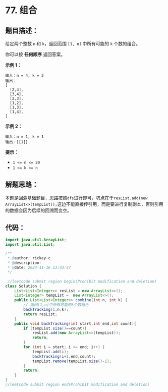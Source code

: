 # 77. 组合

## 题目描述：

给定两个整数 `n` 和 `k`，返回范围 `[1, n]` 中所有可能的 `k` 个数的组合。

你可以按 **任何顺序** 返回答案。

**示例 1：**

```
输入：n = 4, k = 2
输出：
[
  [2,4],
  [3,4],
  [2,3],
  [1,2],
  [1,3],
  [1,4],
]
```

**示例 2：**

```
输入：n = 1, k = 1
输出：[[1]]
```

 

**提示：**

+ `1 <= n <= 20`
+ `1 <= k <= n`

## 解题思路：

本题是回溯基础题目，思路按照`dfs`进行即可，坑点在于`resList.add(new ArrayList<>(tempList));`这边不能直接传引用，而是要进行复制副本，否则引用的数据会因为后续的回溯而变空。

## 代码：

```java
import java.util.ArrayList;
import java.util.List;

/**
 * @author: rickey-c
 * @description:  
 * @date: 2024-11-16 13:43:47
 */

 //leetcode submit region begin(Prohibit modification and deletion)
class Solution {
    List<List<Integer>> resList = new ArrayList<>();
    List<Integer> tempList =  new ArrayList<>();
    public List<List<Integer>> combine(int n, int k) {
        // 返回[1,n]中所有可能的k个数组合
        backTracking(1,n,k);
        return resList;
    }
    public void backTracking(int start,int end,int count){
        if (tempList.size()==count){
            resList.add(new ArrayList<>(tempList));
            return;
        }
        for (int i = start; i <= end; i++) {
            tempList.add(i);
            backTracking(i+1,end,count);
            tempList.remove(tempList.size()-1);
        }
        return;
    }
}
//leetcode submit region end(Prohibit modification and deletion)
```

